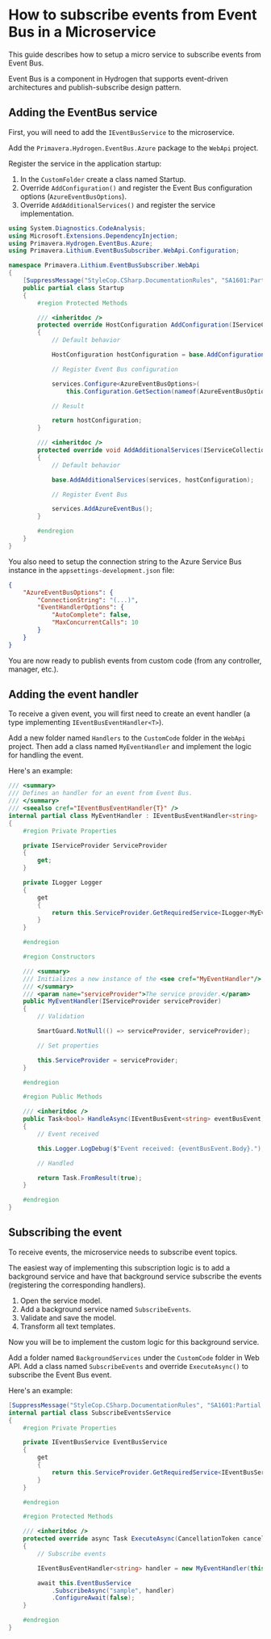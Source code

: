 # How to subscribe events from Event Bus in a Microservice

This guide describes how to setup a micro service to subscribe events from Event Bus.

Event Bus is a component in Hydrogen that supports event-driven architectures and publish-subscribe design pattern.

## Adding the EventBus service

First, you will need to add the `IEventBusService` to the microservice.

Add the `Primavera.Hydrogen.EventBus.Azure` package to the `WebApi` project.

Register the service in the application startup:

1. In the `CustomFolder` create a class named Startup.
2. Override `AddConfiguration()` and register the Event Bus configuration options (`AzureEventBusOptions`).
2. Override `AddAdditionalServices()` and register the service implementation.

```csharp
using System.Diagnostics.CodeAnalysis;
using Microsoft.Extensions.DependencyInjection;
using Primavera.Hydrogen.EventBus.Azure;
using Primavera.Lithium.EventBusSubscriber.WebApi.Configuration;

namespace Primavera.Lithium.EventBusSubscriber.WebApi
{
    [SuppressMessage("StyleCop.CSharp.DocumentationRules", "SA1601:Partial elements should be documented")]
    public partial class Startup
    {
        #region Protected Methods

        /// <inheritdoc />
        protected override HostConfiguration AddConfiguration(IServiceCollection services)
        {
            // Default behavior

            HostConfiguration hostConfiguration = base.AddConfiguration(services);

            // Register Event Bus configuration

            services.Configure<AzureEventBusOptions>(
                this.Configuration.GetSection(nameof(AzureEventBusOptions)));

            // Result

            return hostConfiguration;
        }

        /// <inheritdoc />
        protected override void AddAdditionalServices(IServiceCollection services, HostConfiguration hostConfiguration)
        {
            // Default behavior

            base.AddAdditionalServices(services, hostConfiguration);

            // Register Event Bus

            services.AddAzureEventBus();
        }

        #endregion
    }
}
```

You also need to setup the connection string to the Azure Service Bus instance in the `appsettings-development.json` file:

```json
{
    "AzureEventBusOptions": {
        "ConnectionString": "(...)",
        "EventHandlerOptions": {
            "AutoComplete": false,
            "MaxConcurrentCalls": 10
        }
    }
}
```

You are now ready to publish events from custom code (from any controller, manager, etc.).

## Adding the event handler

To receive a given event, you will first need to create an event handler (a type implementing `IEventBusEventHandler<T>`).

Add a new folder named `Handlers` to the `CustomCode` folder in the `WebApi` project. Then add a class named `MyEventHandler` and implement the logic for handling the event.

Here's an example:

```csharp
/// <summary>
/// Defines an handler for an event from Event Bus.
/// </summary>
/// <seealso cref="IEventBusEventHandler{T}" />
internal partial class MyEventHandler : IEventBusEventHandler<string>
{
    #region Private Properties

    private IServiceProvider ServiceProvider
    {
        get;
    }

    private ILogger Logger
    {
        get
        {
            return this.ServiceProvider.GetRequiredService<ILogger<MyEventHandler>>();
        }
    }

    #endregion

    #region Constructors

    /// <summary>
    /// Initializes a new instance of the <see cref="MyEventHandler"/> class.
    /// </summary>
    /// <param name="serviceProvider">The service provider.</param>
    public MyEventHandler(IServiceProvider serviceProvider)
    {
        // Validation

        SmartGuard.NotNull(() => serviceProvider, serviceProvider);

        // Set properties

        this.ServiceProvider = serviceProvider;
    }

    #endregion

    #region Public Methods

    /// <inheritdoc />
    public Task<bool> HandleAsync(IEventBusEvent<string> eventBusEvent)
    {
        // Event received

        this.Logger.LogDebug($"Event received: {eventBusEvent.Body}.");

        // Handled

        return Task.FromResult(true);
    }

    #endregion
}
```

## Subscribing the event

To receive events, the microservice needs to subscribe event topics.

The easiest way of implementing this subscription logic is to add a background service and have that background service subscribe the events (registering the corresponding handlers).

1. Open the service model.
2. Add a background service named `SubscribeEvents`.
3. Validate and save the model.
4. Transform all text templates.

Now you will be to implement the custom logic for this background service.

Add a folder named `BackgroundServices` under the `CustomCode` folder in Web API. Add a class named `SubscribeEvents` and override `ExecuteAsync()` to subscribe the Event Bus event.

Here's an example:

```csharp
[SuppressMessage("StyleCop.CSharp.DocumentationRules", "SA1601:Partial elements should be documented")]
internal partial class SubscribeEventsService
{
    #region Private Properties

    private IEventBusService EventBusService
    {
        get
        {
            return this.ServiceProvider.GetRequiredService<IEventBusService>();
        }
    }

    #endregion

    #region Protected Methods

    /// <inheritdoc />
    protected override async Task ExecuteAsync(CancellationToken cancellationToken)
    {
        // Subscribe events

        IEventBusEventHandler<string> handler = new MyEventHandler(this.ServiceProvider);

        await this.EventBusService
            .SubscribeAsync("sample", handler)
            .ConfigureAwait(false);
    }

    #endregion
}
```
